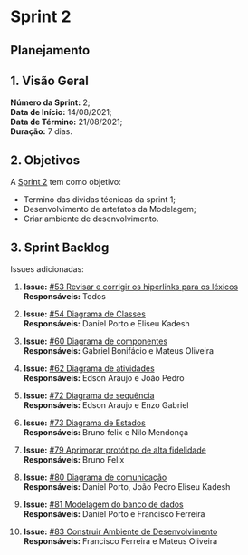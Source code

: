 # Sprint 2

## Planejamento 

## 1. Visão Geral
**Número da Sprint:** 2;<br>
**Data de Início:** 14/08/2021;<br>
**Data de Término:** 21/08/2021;<br>
**Duração:** 7 dias.<br>


## 2. Objetivos
A [Sprint 2](https://github.com/UnBArqDsw2021-1/2021.1_G6_Curumim/milestone/4) tem como objetivo:

- Termino das dividas técnicas da sprint 1;<br>
- Desenvolvimento de artefatos da Modelagem;<br>
- Criar ambiente de desenvolvimento.<br>



## 3. Sprint Backlog
Issues adicionadas: 


1. **Issue:** [#53 Revisar e corrigir os hiperlinks para os léxicos](https://github.com/UnBArqDsw2021-1/2021.1_G6_Curumim/issues/53)<br>
**Responsáveis:** Todos<br>

2. **Issue:** [#54 Diagrama de Classes](https://github.com/UnBArqDsw2021-1/2021.1_G6_Curumim/issues/54)<br>
**Responsáveis:** Daniel Porto e Eliseu Kadesh<br>

3. **Issue:** [#60 Diagrama de componentes](https://github.com/UnBArqDsw2021-1/2021.1_G6_Curumim/issues/60)<br>
**Responsáveis:** Gabriel Bonifácio e Mateus Oliveira<br>

4. **Issue:** [#62 Diagrama de atividades](https://github.com/UnBArqDsw2021-1/2021.1_G6_Curumim/issues/62)<br>
**Responsáveis:** Edson Araujo e João Pedro<br>

5. **Issue:** [#72 Diagrama de sequência](https://github.com/UnBArqDsw2021-1/2021.1_G6_Curumim/issues/72)<br>
**Responsáveis:** Edson Araujo e Enzo Gabriel<br>

6. **Issue:** [#73 Diagrama de Estados](https://github.com/UnBArqDsw2021-1/2021.1_G6_Curumim/issues/73)<br>
**Responsáveis:** Bruno felix e Nilo Mendonça<br>

7. **Issue:** [#79 Aprimorar protótipo de alta fidelidade](https://github.com/UnBArqDsw2021-1/2021.1_G6_Curumim/issues/79)<br>
**Responsáveis:** Bruno Felix<br>

8. **Issue:** [#80 Diagrama de comunicação](https://github.com/UnBArqDsw2021-1/2021.1_G6_Curumim/issues/80)<br>
**Responsáveis:** Daniel Porto, João Pedro Eliseu Kadesh<br>

9. **Issue:** [#81 Modelagem do banco de dados](https://github.com/UnBArqDsw2021-1/2021.1_G6_Curumim/issues/81)<br>
**Responsáveis:** Daniel Porto e Francisco Ferreira<br>

10. **Issue:** [#83 Construir Ambiente de Desenvolvimento](https://github.com/UnBArqDsw2021-1/2021.1_G6_Curumim/issues/83)<br>
**Responsáveis:** Francisco Ferreira e Mateus Oliveira<br>
